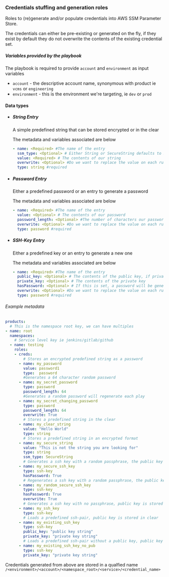### Credentials stuffing and generation roles


Roles to (re)generate and/or populate credentials into AWS SSM Parameter Store.


The credentials can either be pre-existing or generated on the fly, if they exist by default they do not overwrite the contents of the
existing credential set.

##### Variables provided by the playbook
The playbook is required to provide `account` and `environment` as input variables

 - `account` - the descriptive account name, synonymous with product ie `vcms` or `engineering`
 - `environment` - this is the environment we're targeting, ie `dev` or `prod`
 
#### Data types
- ##### String Entry
    A simple predefined string that can be stored encrypted or in the clear
    
    The metadata and variables associated are below
    ```yaml
    - name: <Required> #The name of the entry  
      ssm_type: <Optional> # Either String or SecureString defaults to String
      value: <Required> # The contents of our string
      overwrite: <Optional> #Do we want to replace the value on each run, default False
      type: string #required
    ```
- ##### Password Entry
    Either a predefined password or an entry to generate a password
    
    The metadata and variables associated are below
    ```yaml
    - name: <Required> #The name of the entry  
      value: <Optional> # The contents of our password
      password_length: <Optional> #The number of characters our password is to be
      overwrite: <Optional> #Do we want to replace the value on each run, default False
      type: password #required
    ```
    
- ##### SSH-Key Entry
    Either a predefined key or an entry to generate a new one
    
    The metadata and variables associated are below
    ```yaml
    - name: <Required> #The name of the entry
      public_key: <Optional> # The contents of the public key, if private_key is set and this is empty, will be generated
      private_key: <Optional> # The contents of the private key
      hasPassword: <Optional> # If this is set, a password will be generated for key creation 
      overwrite: <Optional> #Do we want to replace the value on each run, default False
      type: password #required
    ```

###### Example metadata
```yaml
products:
  # This is the namespace root key, we can have multiples
- name: root 
  namespaces:
    # Service level key ie jenkins/gitlab/github
  - name: testing 
    roles:
    - creds:
        # Stores an encrypted predefined string as a password
      - name: my_password
        value: password1
        type:  password
        #Generates a 64 character random password
      - name: my_secret_password
        type: password
        password_length: 64
        #Generates a random password will regenerate each play
      - name: my_secret_changing_password
        type: password
        password_length: 64
        overwrite: True
        # Stores a predefined string in the clear
      - name: my_clear_string
        value: "Hello World"
        type: string
        # Stores a predefined string in an encrypted format
      - name: my_secure_string
        value: "This is not the string you are looking for"
        type: string
        ssm_type: SecureString
        # Generates a ssh key with a random passphrase, the public key is stored in clear
      - name: my_secure_ssh_key
        type: ssh-key
        hasPassword: True
        # Regenerates a ssh key with a random passphrase, the public key is stored in clear
      - name: my_random_secure_ssh_key
        type: ssh-key
        hasPassword: True
        overwrite: True
        # Generates a ssh key with no passphrase, public key is stored in clear
      - name: my_ssh_key
        type: ssh-key
        # Loads a predefined ssh-pair, public key is stored in clear
      - name: my_existing_ssh_key
        type: ssh-key
        public_key: "public key string"
        private_key: "private key string"
        # Loads a predefined ssh-pair without a public key, public key is generated then stored in clear
      - name: my_existing_ssh_key_no_pub
        type: ssh-key
        private_key: "private key string"
```

Credentials generated from above are stored in a qualfied name `/<environment>/<account>/<namespace_root>/<service>/<credential_name>`
